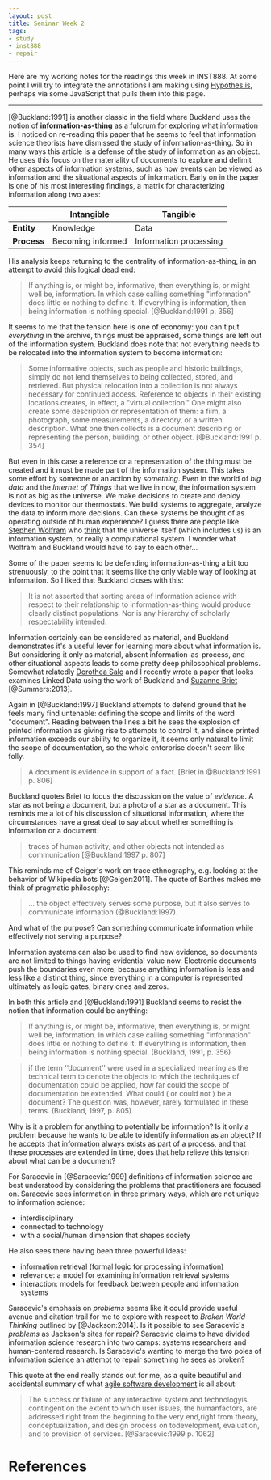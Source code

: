 ```yaml
---
layout: post
title: Seminar Week 2
tags:
- study
- inst888
- repair
---
```



Here are my working notes for the readings this week in INST888. At some point I will try to integrate the annotations I am making using [Hypothes.is](http://hypothes.is), perhaps via some JavaScript that pulls them into this page.

---

[@Buckland:1991] is another classic in the field where Buckland uses the notion of **information-as-thing** as a fulcrum for exploring what information is. I noticed on re-reading this paper that he seems to feel that information science theorists have dismissed the study of information-as-thing. So in many ways this article is a defense of the study of information as an object. He uses this focus on the materiality of documents to explore and delimit other aspects of information systems, such as how events can be viewed as information and the situational aspects of information. Early on in the paper is one of his most interesting findings, a matrix for characterizing information along two axes:

|              | **Intangible**    | **Tangible**           | 
| ------------ | ----------------- | ---------------------- |
| **Entity**   | Knowledge         | Data                   |
| **Process**  | Becoming informed | Information processing | 

His analysis keeps returning to the centrality of information-as-thing, in an attempt to avoid this logical dead end:

> If anything is, or might be, informative, then everything is, or might well be, information. In which case calling something "information" does little or nothing to define it. If everything is information, then being information is nothing special. [@Buckland:1991 p. 356]

It seems to me that the tension here is one of economy: you can't put *everything* in the archive, things must be appraised, some things are left out of the information system. Buckland does note that not everything needs to be relocated into the information system to become information:

> Some informative objects, such as people and historic buildings, simply do not lend themselves to being collected, stored, and retrieved. But physical relocation into a collection is not always necessary for continued access. Reference to objects in their existing locations creates, in effect, a "virtual collection." One might also create some description or representation of them: a film, a photograph, some measurements, a directory, or a written description. What one then collects is a document describing or representing the person, building, or other object. [@Buckland:1991 p. 354]

But even in this case a reference or a representation of the thing must be created and it must be made part of the information system. This takes some effort by someone or an action by *something*. Even in the world of *big data* and the *Internet of Things* that we live in now, the information system is not as big as the universe. We make decisions to create and deploy devices to monitor our thermostats. We build systems to aggregate, analyze the data to inform more decisions. Can these systems be thought of as operating outside of human experience? I guess there are people like [Stephen Wolfram](https://en.wikipedia.org/wiki/Stephen_Wolfram) who [think](https://en.wikipedia.org/wiki/A_New_Kind_of_Science) that the universe itself (which includes us) is an information system, or really a computational system. I wonder what Wolfram and Buckland would have to say to each other...

Some of the paper seems to be defending information-as-thing a bit too strenuously, to the point that it seems like the only viable way of looking at information. So I liked that Buckland closes with this:

> It is not asserted that sorting areas of information science with respect to their relationship to information-as-thing would produce clearly distinct populations. Nor is any hierarchy of scholarly respectability intended.

 Information certainly can be considered as material, and Buckland demonstrates it's a useful lever for learning more about what information is. But considering it only as material, absent information-as-process, and other situational aspects leads to some pretty deep philosophical problems. Somewhat relatedly [Dorothea Salo](http://dsalo.info/) and I recently wrote a paper that looks examines Linked Data using the work of Buckland and [Suzanne Briet](https://en.wikipedia.org/wiki/Suzanne_Briet) [@Summers:2013].

Again in [@Buckland:1997] Buckland attempts to defend ground that he feels many find untenable: defining the scope and limits of the word "document". Reading between the lines a bit he sees the explosion of printed information as giving rise to attempts to control it, and since printed information exceeds our ability to organize it, it seems only natural to limit the scope of documentation, so the whole enterprise doesn't seem like folly.

> A document is evidence in support of a fact. [Briet in @Buckland:1991 p. 806]

Buckland quotes Briet to focus the discussion on the value of *evidence*. A star as not being a document, but a photo of a star as a document. This reminds me a lot of his discussion of situational information, where the circumstances have a great deal to say about whether something is information or a document.

> traces of human activity, and other objects not intended as communication [@Buckland:1997 p. 807]

This reminds me of Geiger's work on trace ethnography, e.g. looking at the behavior of Wikipedia bots [@Geiger:2011]. The quote of Barthes makes me think of pragmatic philosophy:

> ... the object effectively serves some purpose, but it also serves to communicate information (@Buckland:1997).

And what of the purpose? Can something communicate information while effectively not serving a purpose?

Information systems can also be used to find new evidence, so documents are not limited to things having evidential value now. Electronic documents push the boundaries even more, because anything information is less and less like a distinct thing, since everything in a computer is represented ultimately as logic gates, binary ones and zeros. 

In both this article and [@Buckland:1991] Buckland seems to resist the notion that information could be anything:

> If anything is, or might be, informative, then everything is, or might well be, information. In which case calling something "information" does little or nothing to define it. If everything is information, then being information is nothing special. (Buckland, 1991, p. 356)

> if the term ‘‘document’’ were used in a specialized meaning as the technical term to denote the objects to which the techniques of documentation could be applied, how far could the scope of documentation be extended. What could ( or could not ) be a document? The question was, however, rarely formulated in these terms. (Buckland, 1997, p. 805)

Why is it a problem for anything to potentially be information? Is it only a problem because he wants to be able to identify information as an object? If he accepts that information always exists as part of a process, and that these processes are extended in time, does that help relieve this tension about what can be a document?

For Saracevic in [@Saracevic:1999] definitions of information science are best understood by considering the problems that practitioners are focused on. Saracevic sees information in three primary ways, which are not unique to information science:

*  interdisciplinary
*  connected to technology
*  with a social/human dimension that shapes society

He also sees there having been three powerful ideas:

* information retrieval (formal logic for processing information)
* relevance: a model for examining information retrieval systems
* interaction: models for feedback between people and information systems

Saracevic's emphasis on *problems* seems like it could provide useful avenue and citation trail for me to explore with respect to *Broken World Thinking* outlined by [@Jackson:2014]. Is it possible to see Saracevic's *problems* as Jackson's sites for repair? Saracevic claims to have divided information science research into two camps: systems researchers and human-centered research. Is Saracevic's wanting to merge the two poles of information science an attempt to repair something he sees as broken?

This quote at the end really stands out for me, as a quite beautiful and
accidental summary of what [agile software development](http://www.agilemanifesto.org/) is all about:

> The success or failure of any interactive system and technologyis contingent
> on the extent to which user issues, the humanfactors, are addressed right from
> the beginning to the very end,right from theory, conceptualization, and design
> process on todevelopment, evaluation, and to provision of services.
> [@Saracevic:1999 p. 1062]

# References
